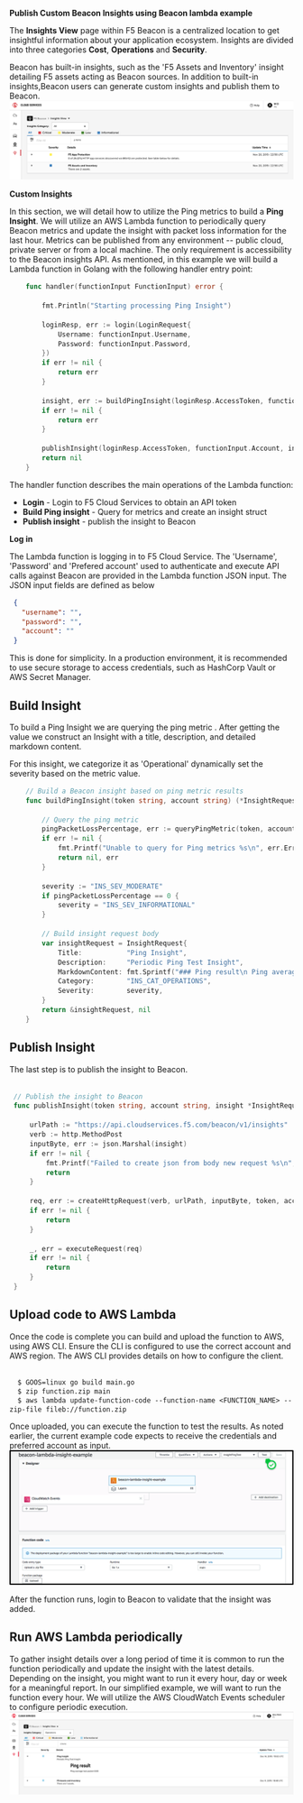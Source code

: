 **Publish Custom Beacon Insights using Beacon lambda example**

The **Insights View** page within F5 Beacon is a centralized location to get insightful information about your application ecosystem.
Insights are divided into three categories **Cost**, **Operations** and **Security**.

Beacon has built-in insights, such as the 'F5 Assets and Inventory' insight detailing F5 assets acting as Beacon sources. In addition to built-in insights,Beacon users can generate custom insights and publish them to Beacon.
![](images/F5CS_Beacon.Service-Insights.png)

**Custom Insights**

In this section, we will detail how to utilize the Ping metrics to build a **Ping Insight**.
We will utilize an AWS Lambda function to periodically query Beacon metrics and update the insight with packet loss information for the last hour.  Metrics can be published from any environment -- public cloud, private server or from a local machine.
The only requirement is accessibility to the Beacon insights API.
As mentioned, in this example we will build a Lambda function in Golang with the following handler entry point:

```go
    func handler(functionInput FunctionInput) error {

        fmt.Println("Starting processing Ping Insight")

        loginResp, err := login(LoginRequest{
            Username: functionInput.Username,
            Password: functionInput.Password,
        })
        if err != nil {
            return err
        }

        insight, err := buildPingInsight(loginResp.AccessToken, functionInput.Account)
        if err != nil {
            return err
        }

        publishInsight(loginResp.AccessToken, functionInput.Account, insight)
        return nil
    }
```

The handler function describes the main operations of the Lambda function:

  * **Login** - Login to F5 Cloud Services to obtain an API token
  * **Build Ping insight** - Query for metrics and create an insight struct
  * **Publish insight** - publish the insight to Beacon

**Log in**

The Lambda function is logging in to F5 Cloud Service.
   The 'Username', 'Password' and 'Prefered account' used to authenticate and execute API calls against Beacon are provided in the Lambda function JSON input.
  The JSON input fields are defined as below
   ```json
    {
      "username": "",
      "password": "",
      "account": ""
    }
   ```
   This is done for simplicity.  In a production environment, it is recommended to use secure storage to access credentials, such as HashCorp Vault or AWS Secret Manager.


Build Insight
------------------
To build a Ping Insight we are querying the ping metric . After getting the value
we construct an Insight with a title, description, and detailed markdown content.

For this insight, we categorize it as 'Operational' dynamically set the severity based on the metric value.

```go
    // Build a Beacon insight based on ping metric results
    func buildPingInsight(token string, account string) (*InsightRequest, error) {

        // Query the ping metric
        pingPacketLossPercentage, err := queryPingMetric(token, account)
        if err != nil {
            fmt.Printf("Unable to query for Ping metrics %s\n", err.Error())
            return nil, err
        }

        severity := "INS_SEV_MODERATE"
        if pingPacketLossPercentage == 0 {
            severity = "INS_SEV_INFORMATIONAL"
        }

        // Build insight request body
        var insightRequest = InsightRequest{
            Title:           "Ping Insight",
            Description:     "Periodic Ping Test Insight",
            MarkdownContent: fmt.Sprintf("### Ping result\n Ping average lost packet %.2f", pingPacketLossPercentage),
            Category:        "INS_CAT_OPERATIONS",
            Severity:        severity,
        }
        return &insightRequest, nil
    }
```

Publish Insight
------------------
The last step is to publish the insight to Beacon.
   ```go

    // Publish the insight to Beacon
    func publishInsight(token string, account string, insight *InsightRequest) {

        urlPath := "https://api.cloudservices.f5.com/beacon/v1/insights"
        verb := http.MethodPost
        inputByte, err := json.Marshal(insight)
        if err != nil {
            fmt.Printf("Failed to create json from body new request %s\n", err.Error())
            return
        }

        req, err := createHttpRequest(verb, urlPath, inputByte, token, account)
        if err != nil {
            return
        }

        _, err = executeRequest(req)
        if err != nil {
            return
        }
    }
```
Upload code to AWS Lambda
--------------------------
Once the code is complete you can build and upload the function to AWS, using AWS CLI.
Ensure the CLI is configured to use the correct account and AWS region. The AWS CLI provides details on how to configure the client.

```shell script

  $ GOOS=linux go build main.go
  $ zip function.zip main
  $ aws lambda update-function-code --function-name <FUNCTION_NAME> --zip-file fileb://function.zip
```
Once uploaded, you can execute the function to test the results.
As noted earlier, the current example code expects to receive the credentials and preferred account as input.
![](images/F5CS_Beacon.Service_Lambda_Example.png)

After the function runs, login to Beacon to validate that the insight was added.

Run AWS Lambda periodically
----------------------------------
To gather insight details over a long period of time it is common to run the function periodically and update the insight with the latest details.
Depending on the insight, you might want to run it every hour, day or week for a meaningful report.  In our simplified example, we will
want to run the function every hour.  We will utilize the AWS CloudWatch Events scheduler to configure periodic execution.
![](images/F5CS_Beacon.Service-Ping_Result.png)

